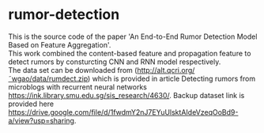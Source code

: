 # rumor-detection
This is the source code of the paper 'An End-to-End Rumor Detection Model Based on Feature Aggregation'.  
This work combined the content-based feature and propagation feature to detect rumors by consturcting CNN and RNN model respectively.  
The data set can be downloaded from (http://alt.qcri.org/˜wgao/data/rumdect.zip) which is provided in article Detecting rumors from microblogs with recurrent neural networks https://ink.library.smu.edu.sg/sis_research/4630/.
Backup dataset link is provided here https://drive.google.com/file/d/1fwdmY2nJ7EYuUlsktAIdeVzeqOoBd9-a/view?usp=sharing.
